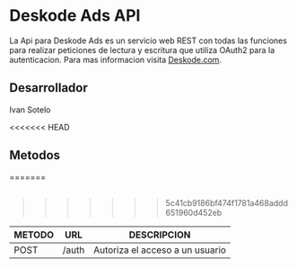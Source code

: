 # Deskode Ads API

La Api para Deskode Ads es un servicio web REST con todas las funciones para realizar peticiones de lectura y escritura que utiliza OAuth2 para la autenticacion. Para mas informacion visita [Deskode.com](http://www.deskode.com).

## Desarrollador

Ivan Sotelo

<<<<<<< HEAD
## Metodos
=======
## 
>>>>>>> 5c41cb9186bf474f1781a468addd651960d452eb

METODO|URL|DESCRIPCION
------|---|---------
POST  |/auth|Autoriza el acceso a un usuario